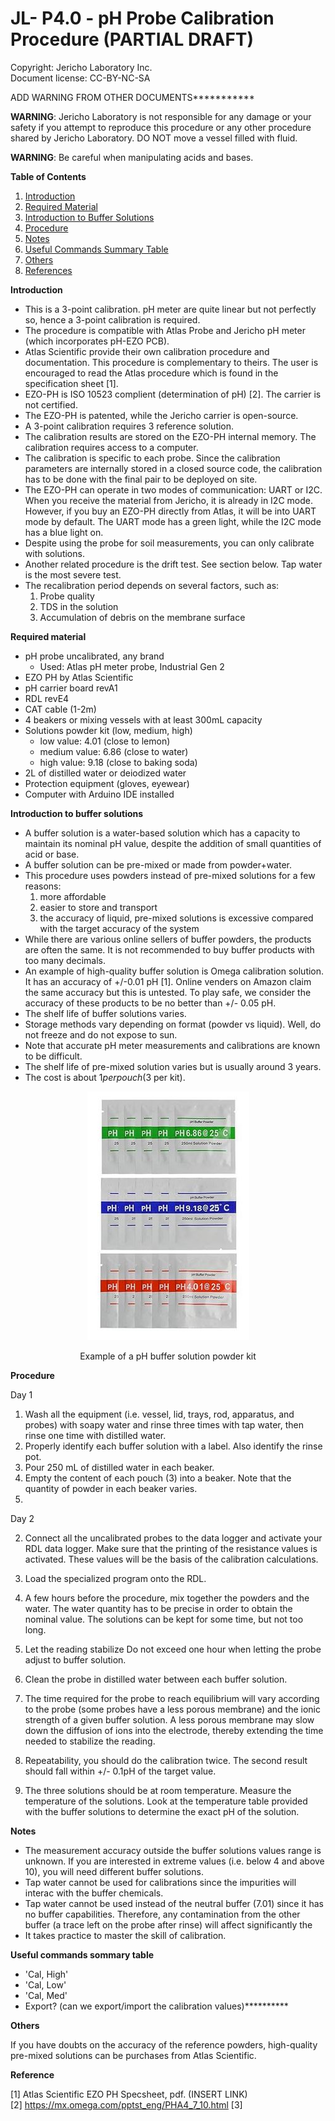 JL- P4.0 - pH Probe Calibration Procedure (PARTIAL DRAFT)
=============================
Copyright: Jericho Laboratory Inc.  
Document license: CC-BY-NC-SA

ADD WARNING FROM OTHER DOCUMENTS***********

**WARNING**: Jericho Laboratory is not responsible for any damage or your safety if you attempt to reproduce this procedure or any other procedure shared by Jericho Laboratory. DO NOT move a vessel filled with fluid.

**WARNING**: Be careful when manipulating acids and bases. 

**Table of Contents**

1. [Introduction](#introduction)
2. [Required Material](#required-material)
3. [Introduction to Buffer Solutions](#introduction-to-buffer-solutions)
4. [Procedure](#procedure)
5. [Notes](#notes)
6. [Useful Commands Summary Table](#useful-commands-summary-table)
7. [Others](#others)
8. [References](#references)


**Introduction**
- This is a 3-point calibration. pH meter are quite linear but not perfectly so, hence a 3-point calibration is required.
- The procedure is compatible with Atlas Probe and Jericho pH meter (which incorporates pH-EZO PCB).
- Atlas Scientific provide their own calibration procedure and documentation. This procedure is complementary to theirs. The user is encouraged to read the Atlas procedure which is found in the specification sheet [1].
- EZO-PH is ISO 10523 complient (determination of pH) [2]. The carrier is not certified.
- The EZO-PH is patented, while the Jericho carrier is open-source.
- A 3-point calibration requires 3 reference solution. 
- The calibration results are stored on the EZO-PH internal memory. The calibration requires access to a computer.
- The calibration is specific to each probe. Since the calibration parameters are internally stored in a closed source code, the calibration has to be done with the final pair to be deployed on site.
- The EZO-PH can operate in two modes of communication: UART or I2C. When you receive the material from Jericho, it is already in I2C mode. However, if you buy an EZO-PH directly from Atlas, it will be into UART mode by default. The UART mode has a green light, while the I2C mode has a blue light on.
- Despite using the probe for soil measurements, you can only calibrate with solutions.
- Another related procedure is the drift test. See section below. Tap water is the most severe test.
- The recalibration period depends on several factors, such as:
  1. Probe quality
  2. TDS in the solution
  3. Accumulation of debris on the membrane surface

**Required material**
- pH probe uncalibrated, any brand
    - Used: Atlas pH meter probe, Industrial Gen 2
- EZO PH by Atlas Scientific
- pH carrier board revA1
- RDL revE4
- CAT cable (1-2m)
- 4 beakers or mixing vessels with at least 300mL capacity
- Solutions powder kit (low, medium, high)
    - low value: 4.01 (close to lemon)
    - medium value: 6.86 (close to water)
    - high value: 9.18 (close to baking soda)
- 2L of distilled water or deiodized water
- Protection equipment (gloves, eyewear)
- Computer with Arduino IDE installed

**Introduction to buffer solutions**  

- A buffer solution is a water-based solution which has a capacity to maintain its nominal pH value, despite the addition of small quantities of acid or base.
- A buffer solution can be pre-mixed or made from powder+water.
- This procedure uses powders instead of pre-mixed solutions for a few reasons:  
  1. more affordable
  2. easier to store and transport
  3. the accuracy of liquid, pre-mixed solutions is excessive compared with the target accuracy of the system
- While there are various online sellers of buffer powders, the products are often the same. It is not recommended to buy buffer products with too many decimals.
- An example of high-quality buffer solution is Omega calibration solution. It has an accuracy of +/-0.01 pH [1]. Online venders on Amazon claim the same accuracy but this is untested. To play safe, we consider the accuracy of these products to be no better than +/- 0.05 pH.
- The shelf life of buffer solutions varies.
- Storage methods vary depending on format (powder vs liquid). Well, do not freeze and do not expose to sun.
- Note that accurate pH meter measurements and calibrations are known to be difficult.
- The shelf life of pre-mixed solution varies but is usually around 3 years.
- The cost is about $1 per pouch ($3 per kit).

<figure>
<p align="center">
  <img src="../Calibration Procedures/images/ph1.jpg" 
    </p>
</figure>
<p align="center">Example of a pH buffer solution powder kit

**Procedure**

Day 1

1. Wash all the equipment (i.e. vessel, lid, trays, rod, apparatus, and probes) with soapy water and rinse three times with tap water, then rinse one time with distilled water.
6. Properly identify each buffer solution with a label. Also identify the rinse pot.
6. Pour 250 mL of distilled water in each beaker.
7. Empty the content of each pouch (3) into a beaker. Note that the quantity of powder in each beaker varies.
8. 

Day 2

2.  Connect all the uncalibrated probes to the data logger and activate your RDL data logger. Make sure that the printing of the resistance values is activated. These values will be the basis of the calibration calculations.
3. Load the specialized program onto the RDL.
4. A few hours before the procedure, mix together the powders and the water. The water quantity has to be precise in order to obtain the nominal value. The solutions can be kept for some time, but not too long.
5. Let the reading stabilize Do not exceed one hour when letting the probe adjust to buffer solution.

8. Clean the probe in distilled water between each buffer solution.
9. The time required for the probe to reach equilibrium will vary according to the probe (some probes have a less porous membrane) and the ionic strength of a given buffer solution. A less porous membrane may slow down the diffusion of ions into the electrode, thereby extending the time needed to stabilize the reading.
11. Repeatability, you should do the calibration twice. The second result should fall within +/- 0.1pH of the target value.
12. The three solutions should be at room temperature. Measure the temperature of the solutions. Look at the temperature table provided with the buffer solutions to determine the exact pH of the solution.

**Notes**
- The measurement accuracy outside the buffer solutions values range is unknown. If you are interested in extreme values (i.e. below 4 and above 10), you will need different buffer solutions.
- Tap water cannot be used for calibrations since the impurities will interac with the buffer chemicals.
- Tap water cannot be used instead of the neutral buffer (7.01) since it has no buffer capabilities. Therefore, any contamination from the other buffer (a trace left on the probe after rinse) will affect significantly the 
- It takes practice to master the skill of calibration.

**Useful commands sommary table**

- 'Cal, High'
- 'Cal, Low'  
- 'Cal, Med'  
- Export? (can we export/import the calibration values)**********

**Others**  

If you have doubts on the accuracy of the reference powders, high-quality pre-mixed solutions can be purchases from Atlas Scientific.

**Reference**   

[1] Atlas Scientific EZO PH Specsheet, pdf.   (INSERT LINK)  
[2] https://mx.omega.com/pptst_eng/PHA4_7_10.html
[3]